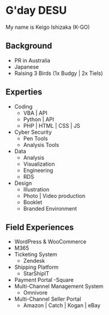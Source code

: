 # G'day DESU
  My name is Keigo Ishizaka (K-GO)


## Background 
  - PR in Australia 
  - Japanese
  - Raising 3 Birds (1x Budgy | 2x Tiels)

## Experties 
  - Coding
    - VBA | API
    - Python | API
    - PHP | HTML | CSS | JS
  - Cyber Security
    - Pen Tools
    - Analysis Tools
  - Data
    - Analysis
    - Visualization
    - Engineering
    - RDS
  - Design
    - Illustration
    - Photo | Video production
    - Booklet
    - Branded Environment

## Field Experiences
  - WordPress & WooCommerce
  - M365
  - Ticketing System
    - Zendesk
  - Shipping Platform
    - StarShipIT
  - Payment Portal
    -Square
  - Multi-Channel Management System
    - Omnivore
  - Multi-Channel Seller Portal
    - Amazon | Catch | Kogan | eBay
 


